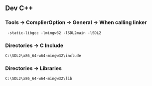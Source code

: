 ## Dev C++

### Tools -> ComplierOption -> General -> When calling linker

```
 -static-libgcc -lmingw32 -lSDL2main -lSDL2
```

### Directories -> C Include 

``` 
C:\SDL2\x86_64-w64-mingw32\include
```

### Directories -> Libraries   

```
C:\SDL2\x86_64-w64-mingw32\lib
```


